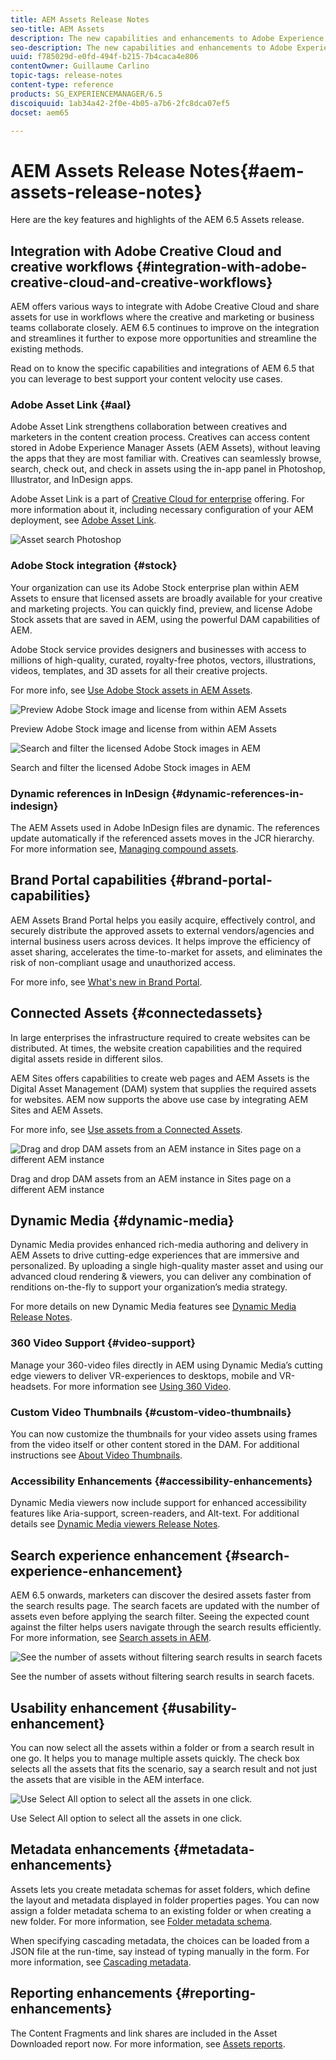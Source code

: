 ```yaml
---
title: AEM Assets Release Notes
seo-title: AEM Assets
description: The new capabilities and enhancements to Adobe Experience Manager 6.5 Assets.
seo-description: The new capabilities and enhancements to Adobe Experience Manager 6.5 Assets.
uuid: f785029d-e0fd-494f-b215-7b4caca4e806
contentOwner: Guillaume Carlino
topic-tags: release-notes
content-type: reference
products: SG_EXPERIENCEMANAGER/6.5
discoiquuid: 1ab34a42-2f0e-4b05-a7b6-2fc8dca07ef5
docset: aem65

---
```


# AEM Assets Release Notes{#aem-assets-release-notes}

Here are the key features and highlights of the AEM 6.5 Assets release.

## Integration with Adobe Creative Cloud and creative workflows {#integration-with-adobe-creative-cloud-and-creative-workflows}

AEM offers various ways to integrate with Adobe Creative Cloud and share assets for use in workflows where the creative and marketing or business teams collaborate closely. AEM 6.5 continues to improve on the integration and streamlines it further to expose more opportunities and streamline the existing methods.

Read on to know the specific capabilities and integrations of AEM 6.5 that you can leverage to best support your content velocity use cases.

### Adobe Asset Link {#aal}

Adobe Asset Link strengthens collaboration between creatives and marketers in the content creation process. Creatives can access content stored in Adobe Experience Manager Assets (AEM Assets), without leaving the apps that they are most familiar with. Creatives can seamlessly browse, search, check out, and check in assets using the in-app panel in Photoshop, Illustrator, and InDesign apps.

Adobe Asset Link is a part of [Creative Cloud for enterprise](https://www.adobe.com/creativecloud/business/enterprise.html) offering. For more information about it, including necessary configuration of your AEM deployment, see [Adobe Asset Link](https://helpx.adobe.com/enterprise/using/adobe-asset-link.html).

![Asset search Photoshop](assets/asset_search_photoshop.png)

### Adobe Stock integration {#stock}

Your organization can use its Adobe Stock enterprise plan within AEM Assets to ensure that licensed assets are broadly available for your creative and marketing projects. You can quickly find, preview, and license Adobe Stock assets that are saved in AEM, using the powerful DAM capabilities of AEM.

Adobe Stock service provides designers and businesses with access to millions of high-quality, curated, royalty-free photos, vectors, illustrations, videos, templates, and 3D assets for all their creative projects.

For more info, see [Use Adobe Stock assets in AEM Assets](/help/assets/aem-assets-adobe-stock.md).

![Preview Adobe Stock image and license from within AEM Assets](assets/stock_image_preview_license_options.png)

Preview Adobe Stock image and license from within AEM Assets

![Search and filter the licensed Adobe Stock images in AEM](assets/aem-search-filters2.jpg)

Search and filter the licensed Adobe Stock images in AEM

### Dynamic references in InDesign {#dynamic-references-in-indesign}

The AEM Assets used in Adobe InDesign files are dynamic. The references update automatically if the referenced assets moves in the JCR hierarchy. For more information see, [Managing compound assets](/help/help/assets/managing-linked-subassets.md).

## Brand Portal capabilities {#brand-portal-capabilities}

AEM Assets Brand Portal helps you easily acquire, effectively control, and securely distribute the approved assets to external vendors/agencies and internal business users across devices. It helps improve the efficiency of asset sharing, accelerates the time-to-market for assets, and eliminates the risk of non-compliant usage and unauthorized access.

For more info, see [What's new in Brand Portal](https://helpx.adobe.com/experience-manager/brand-portal/using/whats-new.html).

## Connected Assets {#connectedassets}

In large enterprises the infrastructure required to create websites can be distributed. At times, the website creation capabilities and the required digital assets reside in different silos.

AEM Sites offers capabilities to create web pages and AEM Assets is the Digital Asset Management (DAM) system that supplies the required assets for websites. AEM now supports the above use case by integrating AEM Sites and AEM Assets.

For more info, see [Use assets from a Connected Assets](/help/assets/use-assets-across-connected-assets-instances.md).

![Drag and drop DAM assets from an AEM instance in Sites page on a different AEM instance](assets/connected-assets-drag-and-drop-only.gif)

Drag and drop DAM assets from an AEM instance in Sites page on a different AEM instance

## Dynamic Media {#dynamic-media}

Dynamic Media provides enhanced rich-media authoring and delivery in AEM Assets to drive cutting-edge experiences that are immersive and personalized. By uploading a single high-quality master asset and using our advanced cloud rendering & viewers, you can deliver any combination of renditions on-the-fly to support your organization’s media strategy.

For more details on new Dynamic Media features see [Dynamic Media Release Notes](https://marketing.adobe.com/resources/help/en_US/s7/release_notes/).

### 360 Video Support {#video-support}

Manage your 360-video files directly in AEM using Dynamic Media’s cutting edge viewers to deliver VR-experiences to desktops, mobile and VR-headsets. For more information see [Using 360 Video](/help/assets/360-video.md).

### Custom Video Thumbnails {#custom-video-thumbnails}

You can now customize the thumbnails for your video assets using frames from the video itself or other content stored in the DAM. For additional instructions see [About Video Thumbnails](/help/assets/video.md#about-video-thumbnails-in-dynamic-media-scene-mode).

### Accessibility Enhancements {#accessibility-enhancements}

Dynamic Media viewers now include support for enhanced accessibility features like Aria-support, screen-readers, and Alt-text. For additional details see [Dynamic Media viewers Release Notes](https://marketing.adobe.com/resources/help/en_US/s7/viewers_ref/index.html).

## Search experience enhancement {#search-experience-enhancement}

AEM 6.5 onwards, marketers can discover the desired assets faster from the search results page. The search facets are updated with the number of assets even before applying the search filter. Seeing the expected count against the filter helps users navigate through the search results efficiently. For more information, see [Search assets in AEM](/help/assets/search-assets.md).

![See the number of assets without filtering search results in search facets](assets/asset_search_results_in_facets_filters.png)

See the number of assets without filtering search results in search facets.

## Usability enhancement {#usability-enhancement}

You can now select all the assets within a folder or from a search result in one go. It helps you to manage multiple assets quickly. The check box selects all the assets that fits the scenario, say a search result and not just the assets that are visible in the AEM interface.

![Use Select All option to select all the assets in one click.](assets/select-all-in-aem-assets.gif)

Use Select All option to select all the assets in one click.

## Metadata enhancements {#metadata-enhancements}

Assets lets you create metadata schemas for asset folders, which define the layout and metadata displayed in folder properties pages. You can now assign a folder metadata schema to an existing folder or when creating a new folder. For more information, see [Folder metadata schema](/help/assets/folder-metadata-schema.md).

When specifying cascading metadata, the choices can be loaded from a JSON file at the run-time, say instead of typing manually in the form. For more information, see [Cascading metadata](/help/help/assets/cascading-metadata.md).

## Reporting enhancements {#reporting-enhancements}

The Content Fragments and link shares are included in the Asset Downloaded report now. For more information, see [Assets reports](/help/help/assets/asset-reports.md).
